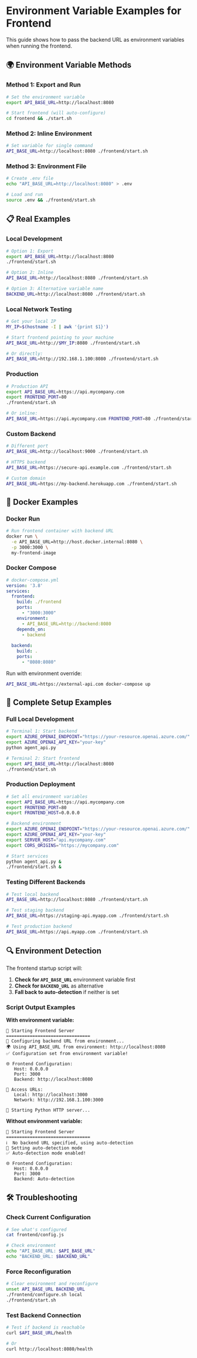# Environment Variable Examples for Frontend

This guide shows how to pass the backend URL as environment variables when running the frontend.

## 🌍 Environment Variable Methods

### **Method 1: Export and Run**
```bash
# Set the environment variable
export API_BASE_URL=http://localhost:8080

# Start frontend (will auto-configure)
cd frontend && ./start.sh
```

### **Method 2: Inline Environment**
```bash
# Set variable for single command
API_BASE_URL=http://localhost:8080 ./frontend/start.sh
```

### **Method 3: Environment File**
```bash
# Create .env file
echo "API_BASE_URL=http://localhost:8080" > .env

# Load and run
source .env && ./frontend/start.sh
```

## 📋 Real Examples

### **Local Development**
```bash
# Option 1: Export
export API_BASE_URL=http://localhost:8080
./frontend/start.sh

# Option 2: Inline
API_BASE_URL=http://localhost:8080 ./frontend/start.sh

# Option 3: Alternative variable name
BACKEND_URL=http://localhost:8080 ./frontend/start.sh
```

### **Local Network Testing**
```bash
# Get your local IP
MY_IP=$(hostname -I | awk '{print $1}')

# Start frontend pointing to your machine
API_BASE_URL=http://$MY_IP:8080 ./frontend/start.sh

# Or directly:
API_BASE_URL=http://192.168.1.100:8080 ./frontend/start.sh
```

### **Production**
```bash
# Production API
export API_BASE_URL=https://api.mycompany.com
export FRONTEND_PORT=80
./frontend/start.sh

# Or inline:
API_BASE_URL=https://api.mycompany.com FRONTEND_PORT=80 ./frontend/start.sh
```

### **Custom Backend**
```bash
# Different port
API_BASE_URL=http://localhost:9000 ./frontend/start.sh

# HTTPS backend
API_BASE_URL=https://secure-api.example.com ./frontend/start.sh

# Custom domain
API_BASE_URL=https://my-backend.herokuapp.com ./frontend/start.sh
```

## 🐳 Docker Examples

### **Docker Run**
```bash
# Run frontend container with backend URL
docker run \
  -e API_BASE_URL=http://host.docker.internal:8080 \
  -p 3000:3000 \
  my-frontend-image
```

### **Docker Compose**
```yaml
# docker-compose.yml
version: '3.8'
services:
  frontend:
    build: ./frontend
    ports:
      - "3000:3000"
    environment:
      - API_BASE_URL=http://backend:8080
    depends_on:
      - backend
      
  backend:
    build: .
    ports:
      - "8080:8080"
```

Run with environment override:
```bash
API_BASE_URL=https://external-api.com docker-compose up
```

## 🔧 Complete Setup Examples

### **Full Local Development**
```bash
# Terminal 1: Start backend
export AZURE_OPENAI_ENDPOINT="https://your-resource.openai.azure.com/"
export AZURE_OPENAI_API_KEY="your-key"
python agent_api.py

# Terminal 2: Start frontend
export API_BASE_URL=http://localhost:8080
./frontend/start.sh
```

### **Production Deployment**
```bash
# Set all environment variables
export API_BASE_URL=https://api.mycompany.com
export FRONTEND_PORT=80
export FRONTEND_HOST=0.0.0.0

# Backend environment
export AZURE_OPENAI_ENDPOINT="https://your-resource.openai.azure.com/"
export AZURE_OPENAI_API_KEY="your-key"
export SERVER_HOST="api.mycompany.com"
export CORS_ORIGINS="https://mycompany.com"

# Start services
python agent_api.py &
./frontend/start.sh &
```

### **Testing Different Backends**
```bash
# Test local backend
API_BASE_URL=http://localhost:8080 ./frontend/start.sh

# Test staging backend
API_BASE_URL=https://staging-api.myapp.com ./frontend/start.sh

# Test production backend
API_BASE_URL=https://api.myapp.com ./frontend/start.sh
```

## 🔍 Environment Detection

The frontend startup script will:

1. **Check for `API_BASE_URL`** environment variable first
2. **Check for `BACKEND_URL`** as alternative
3. **Fall back to auto-detection** if neither is set

### **Script Output Examples**

**With environment variable:**
```
🚀 Starting Frontend Server
================================
🔧 Configuring backend URL from environment...
🌍 Using API_BASE_URL from environment: http://localhost:8080
✅ Configuration set from environment variable!

🌐 Frontend Configuration:
   Host: 0.0.0.0
   Port: 3000
   Backend: http://localhost:8080

🔗 Access URLs:
   Local: http://localhost:3000
   Network: http://192.168.1.100:3000

🏁 Starting Python HTTP server...
```

**Without environment variable:**
```
🚀 Starting Frontend Server
================================
ℹ️  No backend URL specified, using auto-detection
🤖 Setting auto-detection mode
✅ Auto-detection mode enabled!

🌐 Frontend Configuration:
   Host: 0.0.0.0
   Port: 3000
   Backend: Auto-detection
```

## 🛠️ Troubleshooting

### **Check Current Configuration**
```bash
# See what's configured
cat frontend/config.js

# Check environment
echo "API_BASE_URL: $API_BASE_URL"
echo "BACKEND_URL: $BACKEND_URL"
```

### **Force Reconfiguration**
```bash
# Clear environment and reconfigure
unset API_BASE_URL BACKEND_URL
./frontend/configure.sh local
./frontend/start.sh
```

### **Test Backend Connection**
```bash
# Test if backend is reachable
curl $API_BASE_URL/health

# Or
curl http://localhost:8080/health
```